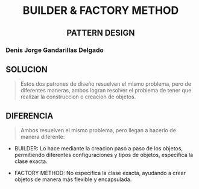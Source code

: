 # <div align="center">BUILDER & FACTORY METHOD</h1>
## <div align="center">PATTERN DESIGN</div>
### Denis Jorge Gandarillas Delgado

## SOLUCION

> Estos dos patrones de diseño resuelven el mismo problema, pero de diferentes maneras, ambos logran resolver el problema de tener que realizar la construccion o creacion de objetos.

## DIFERENCIA

> Ambos resuelven el mismo problema, pero llegan a hacerlo de manera diferente:

* BUILDER: Lo hace mediante la creacion paso a paso de los objetos, permitiendo diferentes configuraciones y tipos de objetos, especifica la clase exacta.

* FACTORY METHOD: No especifica la clase exacta, ayudando a crear objetos de manera más flexible y encapsulada.